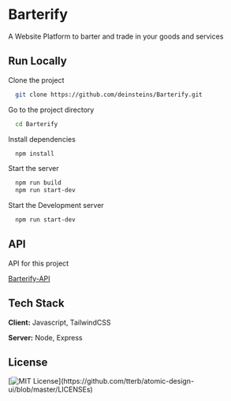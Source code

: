 
# Barterify

A Website Platform to barter and trade in your goods and services


## Run Locally

Clone the project

```bash
  git clone https://github.com/deinsteins/Barterify.git
```

Go to the project directory

```bash
  cd Barterify
```

Install dependencies

```bash
  npm install
```

Start the server

```bash
  npm run build
  npm run start-dev
```

Start the Development server

```bash
  npm run start-dev
```



## API

API for this project

[Barterify-API](https://github.com/deinsteins/Barterify-API)


## Tech Stack

**Client:** Javascript, TailwindCSS

**Server:** Node, Express


## License

[![MIT License](https://img.shields.io/apm/l/atomic-design-ui.svg?)](https://github.com/tterb/atomic-design-ui/blob/master/LICENSEs)



